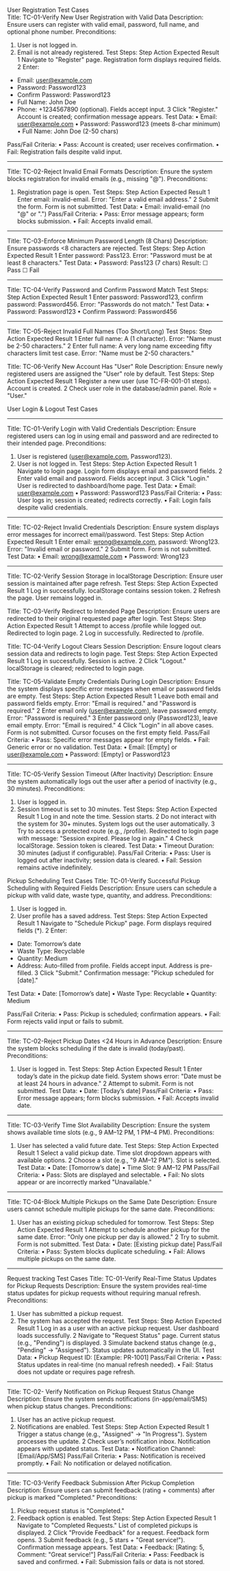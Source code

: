 User Registration Test Cases  
Title:
TC-01-Verify New User Registration with Valid Data
Description:
Ensure users can register with valid email, password, full name, and optional phone number.
Preconditions:
1.	User is not logged in.
2.	Email is not already registered.
Test Steps:
Step	Action	Expected Result
1	Navigate to "Register" page.	Registration form displays required fields.
2	Enter:
- Email: user@example.com
- Password: Password123
- Confirm Password: Password123
- Full Name: John Doe
- Phone: +1234567890 (optional).	Fields accept input.
3	Click "Register."	Account is created; confirmation message appears.
Test Data:
•	Email: user@example.com
•	Password: Password123 (meets 8-char minimum)
•	Full Name: John Doe (2-50 chars)

Pass/Fail Criteria:
•	Pass: Account is created; user receives confirmation.
•	Fail: Registration fails despite valid input.
________________________________________
Title:
TC-02-Reject Invalid Email Formats
Description:
Ensure the system blocks registration for invalid emails (e.g., missing "@").
Preconditions:
1.	Registration page is open.
Test Steps:
Step	Action	Expected Result
1	Enter email: invalid-email.	Error: "Enter a valid email address."
2	Submit the form.	Form is not submitted.
Test Data:
•	Email: invalid-email (no "@" or ".")
Pass/Fail Criteria:
•	Pass: Error message appears; form blocks submission.
•	Fail: Accepts invalid email.


________________________________________


Title: 
TC-03-Enforce Minimum Password Length (8 Chars)
Description:
Ensure passwords <8 characters are rejected.
Test Steps:
Step	Action	Expected Result
1	Enter password: Pass123.	Error: "Password must be at least 8 characters."
Test Data:
•	Password: Pass123 (7 chars)
Result:
☐ Pass ☐ Fail
________________________________________
Title: 
TC-04-Verify Password and Confirm Password Match
Test Steps:
Step	Action	Expected Result
1	Enter password: Password123, confirm password: Password456.	Error: "Passwords do not match."
Test Data:
•	Password: Password123
•	Confirm Password: Password456
________________________________________


Title: 
TC-05-Reject Invalid Full Names (Too Short/Long)
Test Steps:
Step	Action	Expected Result
1	Enter full name: A (1 character).	Error: "Name must be 2-50 characters."
2	Enter full name: A very long name exceeding fifty characters limit test case.	Error: "Name must be 2-50 characters."

Title: 
TC-06-Verify New Account Has "User" Role
Description:
Ensure newly registered users are assigned the "User" role by default.
Test Steps:
Step	Action	Expected Result
1	Register a new user (use TC-FR-001-01 steps).	Account is created.
2	Check user role in the database/admin panel.	Role = "User."






User Login & Logout Test Cases 
________________________________________
Title: 
TC-01-Verify Login with Valid Credentials
Description:
Ensure registered users can log in using email and password and are redirected to their intended page.
Preconditions:
1.	User is registered (user@example.com, Password123).
2.	User is not logged in.
Test Steps:
Step	Action	Expected Result
1	Navigate to login page.	Login form displays email and password fields.
2	Enter valid email and password.	Fields accept input.
3	Click "Login."	User is redirected to dashboard/home page.
Test Data:
•	Email: user@example.com
•	Password: Password123
Pass/Fail Criteria:
•	Pass: User logs in; session is created; redirects correctly.
•	Fail: Login fails despite valid credentials.

________________________________________

Title:
TC-02-Reject Invalid Credentials
Description:
Ensure system displays error messages for incorrect email/password.
Test Steps:
Step	Action	Expected Result
1	Enter email: wrong@example.com, password: Wrong123.	Error: "Invalid email or password."
2	Submit form.	Form is not submitted.
Test Data:
•	Email: wrong@example.com
•	Password: Wrong123

________________________________________
Title: 
TC-02-Verify Session Storage in localStorage
Description:
Ensure user session is maintained after page refresh.
Test Steps:
Step	Action	Expected Result
1	Log in successfully.	localStorage contains session token.
2	Refresh the page.	User remains logged in.

Title: 
TC-03-Verify Redirect to Intended Page
Description:
Ensure users are redirected to their original requested page after login.
Test Steps:
Step	Action	Expected Result
1	Attempt to access /profile while logged out.	Redirected to login page.
2	Log in successfully.	Redirected to /profile.


Title: 
TC-04-Verify Logout Clears Session
Description:
Ensure logout clears session data and redirects to login page.
Test Steps:
Step	Action	Expected Result
1	Log in successfully.	Session is active.
2	Click "Logout."	localStorage is cleared; redirected to login page.




Title:
 TC-05-Validate Empty Credentials During Login
Description:
Ensure the system displays specific error messages when email or password fields are empty.
Test Steps:
Step	Action	Expected Result
1	Leave both email and password fields empty.	Error: "Email is required." and "Password is required."
2	Enter email only (user@example.com), leave password empty.	Error: "Password is required."
3	Enter password only (Password123), leave email empty.	Error: "Email is required."
4	Click "Login" in all above cases.	Form is not submitted. Cursor focuses on the first empty field.
Pass/Fail Criteria:
•	Pass: Specific error messages appear for empty fields.
•	Fail: Generic error or no validation.
Test Data:
•	Email: [Empty] or user@example.com
•	Password: [Empty] or Password123

________________________________________

Title: 
TC-05-Verify Session Timeout (After Inactivity)
Description:
Ensure the system automatically logs out the user after a period of inactivity (e.g., 30 minutes).
Preconditions:
1.	User is logged in.
2.	Session timeout is set to 30 minutes.
Test Steps:
Step	Action	Expected Result
1	Log in and note the time.	Session starts.
2	Do not interact with the system for 30+ minutes.	System logs out the user automatically.
3	Try to access a protected route (e.g., /profile).	Redirected to login page with message: "Session expired. Please log in again."
4	Check localStorage.	Session token is cleared.
Test Data:
•	Timeout Duration: 30 minutes (adjust if configurable).
Pass/Fail Criteria:
•	Pass: User is logged out after inactivity; session data is cleared.
•	Fail: Session remains active indefinitely.



 Pickup Scheduling Test Cases 
Title:
TC-01-Verify Successful Pickup Scheduling with Required Fields
Description:
Ensure users can schedule a pickup with valid date, waste type, quantity, and address.
Preconditions:
1.	User is logged in.
2.	User profile has a saved address.
Test Steps:
Step	Action	Expected Result
1	Navigate to "Schedule Pickup" page.	Form displays required fields (*).
2	Enter:
- Date: Tomorrow’s date
- Waste Type: Recyclable
- Quantity: Medium
- Address: Auto-filled from profile.	Fields accept input. Address is pre-filled.
3	Click "Submit."	Confirmation message: "Pickup scheduled for [date]."

Test Data:
•	Date: [Tomorrow’s date]
•	Waste Type: Recyclable
•	Quantity: Medium

Pass/Fail Criteria:
•	Pass: Pickup is scheduled; confirmation appears.
•	Fail: Form rejects valid input or fails to submit.
________________________________________

Title:
 TC-02-Reject Pickup Dates <24 Hours in Advance
Description:
Ensure the system blocks scheduling if the date is invalid (today/past).
Preconditions:
1.	User is logged in.
Test Steps:
Step	Action	Expected Result
1	Enter today’s date in the pickup date field.	System shows error: "Date must be at least 24 hours in advance."
2	Attempt to submit.	Form is not submitted.
Test Data:
•	Date: [Today’s date]
Pass/Fail Criteria:
•	Pass: Error message appears; form blocks submission.
•	Fail: Accepts invalid date.


________________________________________
Title:
TC-03-Verify Time Slot Availability
Description:
Ensure the system shows available time slots (e.g., 9 AM–12 PM, 1 PM–4 PM).
Preconditions:
1.	User has selected a valid future date.
Test Steps:
Step	Action	Expected Result
1	Select a valid pickup date.	Time slot dropdown appears with available options.
2	Choose a slot (e.g., "9 AM–12 PM").	Slot is selected.
Test Data:
•	Date: [Tomorrow’s date]
•	Time Slot: 9 AM–12 PM
Pass/Fail Criteria:
•	Pass: Slots are displayed and selectable.
•	Fail: No slots appear or are incorrectly marked "Unavailable."





________________________________________

Title: 
TC-04-Block Multiple Pickups on the Same Date
Description:
Ensure users cannot schedule multiple pickups for the same date.
Preconditions:
1.	User has an existing pickup scheduled for tomorrow.
Test Steps:
Step	Action	Expected Result
1	Attempt to schedule another pickup for the same date.	Error: "Only one pickup per day is allowed."
2	Try to submit.	Form is not submitted.
Test Data:
•	Date: [Existing pickup date]
Pass/Fail Criteria:
•	Pass: System blocks duplicate scheduling.
•	Fail: Allows multiple pickups on the same date.




________________________________________



Request tracking Test Cases 
Title:
 TC-01-Verify Real-Time Status Updates for Pickup Requests
Description:
Ensure the system provides real-time status updates for pickup requests without requiring manual refresh.
Preconditions:
1.	User has submitted a pickup request.
2.	The system has accepted the request.
Test Steps:
Step	Action	Expected Result
1	Log in as a user with an active pickup request.	User dashboard loads successfully.
2	Navigate to "Request Status" page.	Current status (e.g., "Pending") is displayed.
3	Simulate backend status change (e.g., "Pending" → "Assigned").	Status updates automatically in the UI.
Test Data:
•	Pickup Request ID: [Example: PR-1001]
Pass/Fail Criteria:
•	Pass: Status updates in real-time (no manual refresh needed).
•	Fail: Status does not update or requires page refresh.

________________________________________

Title:
TC-02- Verify Notification on Pickup Request Status Change
Description:
Ensure the system sends notifications (in-app/email/SMS) when pickup status changes.
Preconditions:
1.	User has an active pickup request.
2.	Notifications are enabled.
Test Steps:
Step	Action	Expected Result
1	Trigger a status change (e.g., "Assigned" → "In Progress").	System processes the update.
2	Check user’s notification inbox.	Notification appears with updated status.
Test Data:
•	Notification Channel: [Email/App/SMS]
Pass/Fail Criteria:
•	Pass: Notification is received promptly.
•	Fail: No notification or delayed notification.





________________________________________

Title: 
TC-03-Verify Feedback Submission After Pickup Completion
Description:
Ensure users can submit feedback (rating + comments) after pickup is marked "Completed."
Preconditions:
1.	Pickup request status is "Completed."
2.	Feedback option is enabled.
Test Steps:
Step	Action	Expected Result
1	Navigate to "Completed Requests."	List of completed pickups is displayed.
2	Click "Provide Feedback" for a request.	Feedback form opens.
3	Submit feedback (e.g., 5 stars + "Great service!").	Confirmation message appears.
Test Data:
•	Feedback: [Rating: 5, Comment: "Great service!"]
Pass/Fail Criteria:
•	Pass: Feedback is saved and confirmed.
•	Fail: Submission fails or data is not stored.


